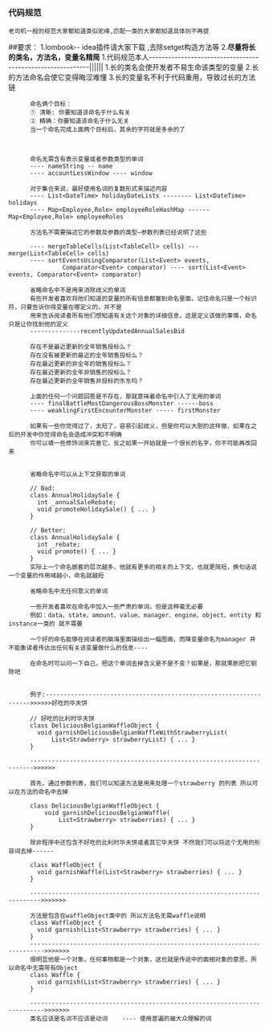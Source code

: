 ### 代码规范 

    老司机一般的规范大家都知道类似驼峰,匹配一类的大家都知道具体则不再提
    
##要求：
1.lombook-- idea插件请大家下载 ,去除setget构造方法等
2.**尽量将长的类名，方法名，变量名精简**
    1.代码规范本人-----------------------------------------------------------||||||
          1.长的类名会使开发者不易生命该类型的变量
          2.长的方法命名会使它变得晦涩难懂
          3.长的变量名不利于代码重用，导致过长的方法链
          
          
          
          命名俩个目标：
          ① 清晰: 你要知道该命名于什么有关
          ② 精确：你要知道该命名于什么无关
          当一个命名完成上面两个目标后，其余的字符就是多余的了
          
          
          
          命名无需含有表示变量或者参数类型的单词 
          ---- nameString -- name
          ---- accountLessWindow ---- window 
          
          对于集合来说，最好使用名词的复数形式来描述内容
          ---- List<DateTime> holidayDateLists -------- List<DateTime> holidays
          ---- Map<Employee,Role> employeeRoleHashMap ------ Map<Employee,Role> employeeRoles
          
          方法名不需要描述它的参数及参数的类型–参数列表已经说明了这些
          
          ---- mergeTableCells(List<TableCell> cells) --- merge(List<TableCell> cells)
          ---- sortEventsUsingComparator(List<Event> events,
                   Comparator<Event> comparator) ---- sort(List<Event> events, Comparator<Event> comparator)
                   
          省略命名中不是用来消除歧义的单词
          有些开发者喜欢将他们知道的变量的所有信息都塞到命名里面，记住命名只是一个标识符，只要告诉你得变量在哪定义的，并不是
          用来告诉阅读者所有他们想知道有关这个对象的详细信息，这是定义该做的事情，命名只是让你找到他的定义
          --------------recentlyUpdatedAnnualSalesBid
          
          存在不是最近更新的全年销售投标么？
          存在没有被更新的最近的全年销售投标么？
          存在最近更新的非全年的销售投标么？
          存在最近更新的全年非销售的投标么？
          存在最近更新的全年销售非投标的东东吗？
          
          上面的任何一个问题回答是不存在，那就意味着命名中引入了无用的单词
          ---- finalBattleMostDangerousBossMonster ------boss
          ---- weaklingFirstEncounterMonster ----- firstMonster
          
          如果有一些你觉得过了，太短了，容易引起歧义，但是你可以大胆的这样做，如果在之后的开发中你觉得命名会造成冲突和不明确
          你可以填一些修饰词来完善它，反之如果一开始就是一个很长的名字，你不可能再改回来
          
          
          省略命名中可以从上下文获取的单词
          
          // Bad:
          class AnnualHolidaySale {
            int _annualSaleRebate;
            void promoteHolidaySale() { ... }
          }
          
          // Better:
          class AnnualHolidaySale {
            int _rebate;
            void promote() { ... }
          }
          实际上一个命名嵌套的层次越多，他就有更多的相关的上下文，也就更简短，换句话说一个变量的作用域越小，命名就越短
          
          省略命名中无任何意义的单词
          
          一些开发者喜欢在命名中加入一些严肃的单词，但是这种毫无必要
          例如：data、state、amount、value、manager、engine、object、entity 和 instance一类的 就不需要 
          
          一个好的命名能够在阅读者的脑海里面描绘出一幅图画，而降变量命名为manager 并不能象读者传达出任何有关该变量做什么的信息----
          
          在命名时可以问一下自己，把这个单词去掉含义是不是不变？如果是，那就果断把它剔除吧
          
          
          例子:------------------------------------------------------------------>>>>>>好吃的华夫饼
          
          // 好吃的比利时华夫饼
          class DeliciousBelgianWaffleObject {
            void garnishDeliciousBelgianWaffleWithStrawberryList(
                List<Strawberry> strawberryList) { ... }
          }
          
          ----------------------------------------------------------------------->>>>>> 
          
          首先，通过参数列表，我们可以知道方法是用来处理一个strawberry 的列表 所以可以在方法的命名中去掉
          
          class DeliciousBelgianWaffleObject {
              void garnishDeliciousBelgianWaffle(
                  List<Strawberry> strawberries) { ... }
          }
          
          除非程序中还包含不好吃的比利时华夫饼或者其它华夫饼 不然我们可以将这个无用的形容词去掉------
          
          class WaffleObject {
            void garnishWaffle(List<Strawberry> strawberries) { ... }
          }
          
          ------------------------------------------------------------------------->>>>>>>
          
          方法是包含在waffleObject类中的 所以方法名无需waffle说明
          class WaffleObject {
            void garnish(List<Strawberry> strawberries) { ... }
          }
          -------------------------------------------------------------------------->>>>>>>
          很明显他是一个对象，任何事物都是一个对象，这也就是传说中的面相对象的意思，所以命名中无需带有Object
          class Waffle {
            void garnish(List<Strawberry> strawberries) { ... }
          }
          
          -------------------------------------------------------------------------->>>>>>>
          类名应该是名词不应该是动词    ---- 使用普遍的被大众理解的词

